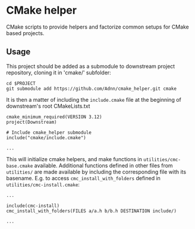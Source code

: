 # CMake helper

CMake scripts to provide helpers and factorize common setups for CMake based projects.

## Usage

This project should be added as a submodule to downstream project repository,
cloning it in 'cmake/' subfolder:

    cd $PROJECT
    git submodule add https://github.com/Adnn/cmake_helper.git cmake


It is then a matter of including the `include.cmake` file at the beginning
of downstream's root CMakeLists.txt

    cmake_minimum_required(VERSION 3.12)
    project(Downstream)

    # Include cmake_helper submodule
    include("cmake/include.cmake")

    ...


This will initialize cmake helpers, and make functions in `utilities/cmc-base.cmake` available.
Additional functions defined in other files from `utilities/` are made available
by including the corresponding file with its basename.
E.g. to access `cmc_install_with_folders` defined in `utilities/cmc-install.cmake`:

    ...

    include(cmc-install)
    cmc_install_with_folders(FILES a/a.h b/b.h DESTINATION include/)

    ...
